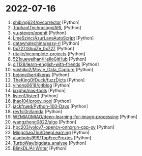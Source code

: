 # 2022-07-16

1. [shibing624/pycorrector](https://github.com/shibing624/pycorrector "pycorrector is a toolkit for text error correction. 文本纠错，Kenlm，ConvSeq2Seq，BERT，MacBERT，ELECTRA，ERNIE，Transformer，T5等模型实现，开箱即用。") [Python]
2. [TophantTechnology/ARL](https://github.com/TophantTechnology/ARL "ARL(Asset Reconnaissance Lighthouse)资产侦察灯塔系统旨在快速侦察与目标关联的互联网资产，构建基础资产信息库。 协助甲方安全团队或者渗透测试人员有效侦察和检索资产，发现存在的薄弱点和攻击面。") [Python]
3. [yu-steven/openit](https://github.com/yu-steven/openit "致力于打造免费无感的翻墙环境") [Python]
4. [LmeSzinc/AzurLaneAutoScript](https://github.com/LmeSzinc/AzurLaneAutoScript "Azur Lane bot (CN/EN/JP/TW) 碧蓝航线脚本 | 无缝委托科研，全自动大世界") [Python]
5. [datawhalechina/easy-rl](https://github.com/datawhalechina/easy-rl "强化学习中文教程（蘑菇书），在线阅读地址：https://datawhalechina.github.io/easy-rl/") [Python]
6. [0x727/ShuiZe_0x727](https://github.com/0x727/ShuiZe_0x727 "信息收集自动化工具") [Python]
7. [ritajie/incomplete-projects](https://github.com/ritajie/incomplete-projects "统计中国大陆的烂尾楼") [Python]
8. [521xueweihan/HelloGitHub](https://github.com/521xueweihan/HelloGitHub "分享 GitHub 上有趣、入门级的开源项目。Share interesting, entry-level open source projects on GitHub.") [Python]
9. [cj1128/learn-english-with-friends](https://github.com/cj1128/learn-english-with-friends "🎉 排版好看并且内容准确的老友记剧本 PDF，用于学习英语~") [Python]
10. [yoshiko2/Movie_Data_Capture](https://github.com/yoshiko2/Movie_Data_Capture "Local Movies Organizer") [Python]
11. [bojone/bert4keras](https://github.com/bojone/bert4keras "keras implement of transformers for humans") [Python]
12. [TheKingOfDuck/fuzzDicts](https://github.com/TheKingOfDuck/fuzzDicts "Web Pentesting Fuzz 字典,一个就够了。") [Python]
13. [yihong0618/gitblog](https://github.com/yihong0618/gitblog "People Die, but Long Live GitHub") [Python]
14. [jxxghp/nas-tools](https://github.com/jxxghp/nas-tools "NAS媒体库资源归集、整理自动化工具") [Python]
15. [listen1/listen1](https://github.com/listen1/listen1 "one for all free music in china (origin edition)") [Python]
16. [jhao104/proxy_pool](https://github.com/jhao104/proxy_pool "Python爬虫代理IP池(proxy pool)") [Python]
17. [jackfrued/Python-100-Days](https://github.com/jackfrued/Python-100-Days "Python - 100天从新手到大师") [Python]
18. [rev1si0n/lamda](https://github.com/rev1si0n/lamda "⚡️ Android reverse engineering & automation framework | 安卓逆向 & 自动化辅助框架") [Python]
19. [WZMIAOMIAO/deep-learning-for-image-processing](https://github.com/WZMIAOMIAO/deep-learning-for-image-processing "deep learning for image processing including classification and object-detection etc.") [Python]
20. [wangzheng0822/algo](https://github.com/wangzheng0822/algo "数据结构和算法必知必会的50个代码实现") [Python]
21. [hpc203/yolov7-opencv-onnxrun-cpp-py](https://github.com/hpc203/yolov7-opencv-onnxrun-cpp-py "分别使用OpenCV、ONNXRuntime部署YOLOV7目标检测，一共包含12个onnx模型，依然是包含C++和Python两个版本的程序") [Python]
22. [MingchaoZhu/DeepLearning](https://github.com/MingchaoZhu/DeepLearning "Python for《Deep Learning》，该书为《深度学习》(花书) 数学推导、原理剖析与源码级别代码实现") [Python]
23. [alanbobs999/TopFreeProxies](https://github.com/alanbobs999/TopFreeProxies "高质量免费节点分享，以及订阅链接收集。") [Python]
24. [TurboWay/bigdata_analyse](https://github.com/TurboWay/bigdata_analyse "大数据分析项目") [Python]
25. [BlinkDL/AI-Writer](https://github.com/BlinkDL/AI-Writer "AI 写小说，生成玄幻和言情网文等等。中文预训练生成模型。采用我的 RWKV 模型，类似 GPT-2 。AI写作。RWKV for Chinese novel generation.") [Python]
